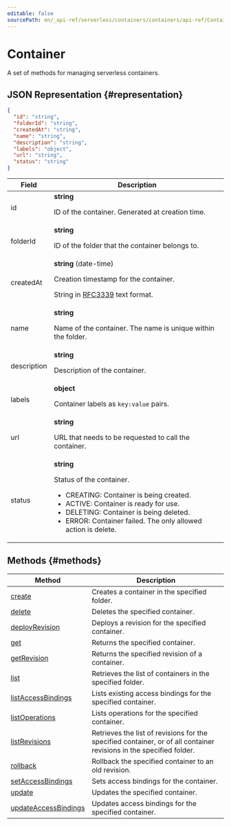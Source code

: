 ```yaml
---
editable: false
sourcePath: en/_api-ref/serverless/containers/containers/api-ref/Container/index.md
---
```


# Container
A set of methods for managing serverless containers.
## JSON Representation {#representation}
```json 
{
  "id": "string",
  "folderId": "string",
  "createdAt": "string",
  "name": "string",
  "description": "string",
  "labels": "object",
  "url": "string",
  "status": "string"
}
```
 
Field | Description
--- | ---
id | **string**<br><p>ID of the container. Generated at creation time.</p> 
folderId | **string**<br><p>ID of the folder that the container belongs to.</p> 
createdAt | **string** (date-time)<br><p>Creation timestamp for the container.</p> <p>String in <a href="https://www.ietf.org/rfc/rfc3339.txt">RFC3339</a> text format.</p> 
name | **string**<br><p>Name of the container. The name is unique within the folder.</p> 
description | **string**<br><p>Description of the container.</p> 
labels | **object**<br><p>Container labels as ``key:value`` pairs.</p> 
url | **string**<br><p>URL that needs to be requested to call the container.</p> 
status | **string**<br><p>Status of the container.</p> <ul> <li>CREATING: Container is being created.</li> <li>ACTIVE: Container is ready for use.</li> <li>DELETING: Container is being deleted.</li> <li>ERROR: Container failed. The only allowed action is delete.</li> </ul> 

## Methods {#methods}
Method | Description
--- | ---
[create](create.md) | Creates a container in the specified folder.
[delete](delete.md) | Deletes the specified container.
[deployRevision](deployRevision.md) | Deploys a revision for the specified container.
[get](get.md) | Returns the specified container.
[getRevision](getRevision.md) | Returns the specified revision of a container.
[list](list.md) | Retrieves the list of containers in the specified folder.
[listAccessBindings](listAccessBindings.md) | Lists existing access bindings for the specified container.
[listOperations](listOperations.md) | Lists operations for the specified container.
[listRevisions](listRevisions.md) | Retrieves the list of revisions for the specified container, or of all container revisions in the specified folder.
[rollback](rollback.md) | Rollback the specified container to an old revision.
[setAccessBindings](setAccessBindings.md) | Sets access bindings for the container.
[update](update.md) | Updates the specified container.
[updateAccessBindings](updateAccessBindings.md) | Updates access bindings for the specified container.